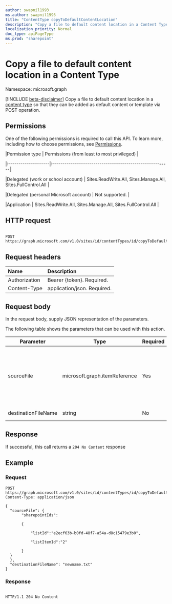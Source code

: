 ```yaml
---
author: swapnil1993
ms.author: swapnil1993
title: "ContentType copyToDefaultContentLocation"
description: "Copy a file to default content location in a Content Type"
localization_priority: Normal
doc_type: apiPageType
ms.prod: "sharepoint"
---
```


# Copy a file to default content location in a Content Type
Namespace: microsoft.graph

[!INCLUDE [beta-disclaimer](../../includes/beta-disclaimer.md)]
Copy a file to default content location in a [content type][contentType] so that they can be added as default content or template via POST operation.
  

## Permissions  

One of the following permissions is required to call this API. To learn more, including how to choose permissions, see [Permissions](/graph/permissions_reference.md).

  

|Permission type | Permissions (from least to most privileged) |

|:--------------------|:---------------------------------------------------------|

|Delegated (work or school account) | Sites.ReadWrite.All, Sites.Manage.All, Sites.FullControl.All  |

|Delegated (personal Microsoft account) | Not supported. |

|Application | Sites.ReadWrite.All, Sites.Manage.All, Sites.FullControl.All |

  

## HTTP request

<!-- {
  "blockType": "ignored"
}
-->

```http

POST https://graph.microsoft.com/v1.0/sites/id/contentTypes/id/copyToDefaultContentLocation 
```

## Request headers
|Name|Description|
|:---|:---|
|Authorization|Bearer {token}. Required.|
|Content-Type|application/json. Required.|

## Request body
In the request body, supply JSON representation of the parameters.

The following table shows the parameters that can be used with this action.


|Parameter|Type|Required|Description|
|-|-|-|-|
|sourceFile| microsoft.graph.itemReference | Yes|Metadata about the source file that needs to be copied to the default content location.|
|destinationFileName| string | No|Destination filename . 

## Response


If successful, this call returns a `204 No Content` response

## Example

### Request
<!-- {
  "blockType": "request",
  "name": "contenttype_copytodefaultcontentlocation"
}
-->
```http
POST https://graph.microsoft.com/v1.0/sites/id/contentTypes/id/copyToDefaultContentLocation 
Content-Type: application/json

{
  "sourceFile": {
       "sharepointIds":​

       {​

           "listId":"e2ecf63b-b0fd-48f7-a54a-d8c15479e3b0",​

           "listItemId":"2"​

       }
  }
  },
  "destinationFileName": "newname.txt"
}
```



### Response


<!-- { "blockType": "response" } -->

```http

HTTP/1.1 204 No Content

```

  

[contentType]: ../resources/contentType.md